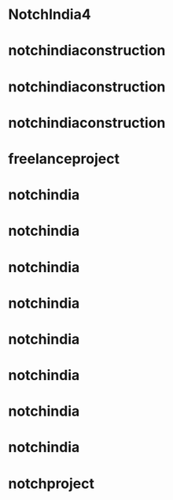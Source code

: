 
# NotchIndia4
# notchindiaconstruction
# notchindiaconstruction
# notchindiaconstruction
# freelanceproject
# notchindia
# notchindia
# notchindia
# notchindia
# notchindia
# notchindia
# notchindia
# notchindia
# notchproject
